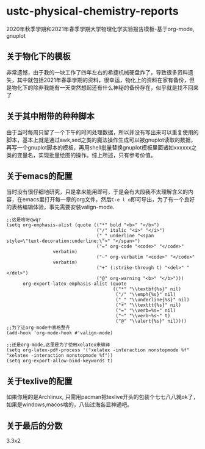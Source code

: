 # ustc-physical-chemistry-reports
2020年秋季学期和2021年春季学期大学物理化学实验报告模板-基于org-mode, gnuplot

## 关于物化下的模板
非常遗憾，由于我的一块工作了四年左右的希捷机械硬盘炸了，导致很多资料遗失，其中就包括2021年春季学期的资料，很幸运，物化上的资料在家有备份，但是物化下的除非我能有一天突然想起还有什么神秘的备份存在，似乎就是找不回来了

## 关于其中附带的种种脚本
由于当时每周只留了一个下午的时间处理数据，所以并没有写出来可以重复使用的脚本，基本上就是通过awk,sed之类的魔法操作生成可以被gnuplot读取的数据，再写一个gnuplot脚本的模板，再用shell批量替换gnuplot模板里面诸如xxxxxx之类的变量名，实现批量绘图的操作。综上所述，只有参考价值。

## 关于emacs的配置
当时没有很仔细地研究，只是拿来能用即可，于是会有大段我不太理解含义的内容，在emacs里打开每一章的org文件，然后`C-e l o`即可导出，为了有一个良好的表格编辑体验，事先需要安装valign-mode.
```
;;这是啥呀qwq?
(setq org-emphasis-alist (quote (("*" bold "<b>" "</b>") 
                                 ("/" italic "<i>" "</i>")
                                 ("_" underline "<span 
style=\"text-decoration:underline;\">" "</span>")
                                 ("=" org-code "<code>" "</code>"
                 verbatim)
                                 ("~" org-verbatim "<code>" "</code>"
                 verbatim)
                                 ("+" (:strike-through t) "<del>" "</del>")
                                 ("@" org-warning "<b>" "</b>")))
      org-export-latex-emphasis-alist (quote 
                                       (("*" "\\textbf{%s}" nil)
                                        ("/" "\\emph{%s}" nil) 
                                        ("_" "\\underline{%s}" nil)
                                        ("+" "\\texttt{%s}" nil)
                                        ("=" "\\verb=%s=" nil)
                                        ("~" "\\verb~%s~" t)
                                        ("@" "\\alert{%s}" nil))))
;;为了让org-mode中表格整齐
(add-hook 'org-mode-hook #'valign-mode)

;;还是org-mode,这里是为了使用xelatex来编译
(setq org-latex-pdf-process '("xelatex -interaction nonstopmode %f" "xelatex -interaction nonstopmode %f"))
(setq org-export-allow-bind-keywords t)

```

## 关于texlive的配置
如果你用的是Archlinux, 只需用pacman把texlive开头的包装个七七八八就ok了，如果是windows,macos啥的，八仙过海各显神通吧。

## 关于最后的分数
3.3x2

